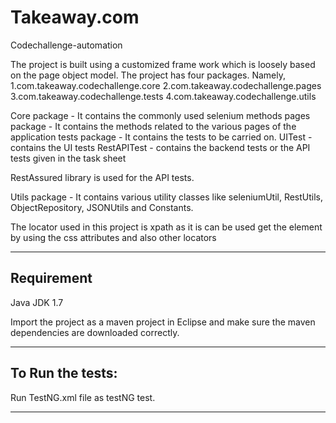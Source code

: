 # Takeaway.com

Codechallenge-automation

The project is built using a customized frame work which is loosely based on the page object model. The project has four packages.
Namely,
1.com.takeaway.codechallenge.core
2.com.takeaway.codechallenge.pages
3.com.takeaway.codechallenge.tests
4.com.takeaway.codechallenge.utils

Core package - It contains the commonly used selenium methods
pages package - It contains the methods related to the various pages of the application
tests package - It contains the tests to be carried on.
		UITest - contains the UI tests
		RestAPITest - contains the backend tests or the API tests given in the task sheet
		
RestAssured library is used for the API tests.
		
Utils package - It contains various utility classes like seleniumUtil, RestUtils, ObjectRepository, JSONUtils and Constants.

The locator used in this project is xpath as it is can be used get the element by using the css attributes and also other locators
__________________________________________________________________________________________________________________________________________

Requirement 
--------------------------------------------------------------------------------------------------------------------------------------
Java JDK 1.7

Import the project as a maven project in Eclipse and make sure the maven dependencies are downloaded correctly.
__________________________________________________________________________________________________________________________________________
To Run the tests:
------------------------------------------------------------------------------------------------------------------------------------------
Run TestNG.xml file as testNG test.

______________________________________________________________________________________________________________________________________________




